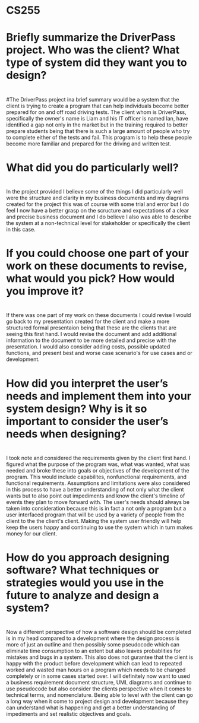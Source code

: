 # CS255
# Briefly summarize the DriverPass project. Who was the client? What type of system did they want you to design?
#
#The DriverPass project ina brief summary would be a system that the client is trying to create a program that can help individuals become better prepared for on and off road driving tests. The client whom is DriverPass, specifically the owner's name is Liam and his IT officer is named Ian, have identified a gap not only in the market but in the training required to better prepare students being that there is such a large amount of people who try to complete either of the tests and fail. This program is to help these people become more familiar and prepared for the driving and written test.
#
# What did you do particularly well?
#
In the project provided I believe some of the things I did particularly well were the structure and clarity in my business documents and my diagrams created for the project this was of course with some trial and error but I do feel I now have a better grasp on the scructure and expectations of a clear and precise business document and I do believe I also was able to describe the system at a non-technical level for stakeholder or specifically the client in this case.
#
# If you could choose one part of your work on these documents to revise, what would you pick? How would you improve it?
#
If there was one part of my work on these documents I could revise I would go back to my presentation created for the client and make a more structured formal presentaion being that these are the clients that are seeing this first hand. I would revise the document and add additional information to the document to be more detailed and precise with the presentation. I would also consider adding costs, possible updated functions, and present best and worse case scenario's for use cases and or development.
#
# How did you interpret the user’s needs and implement them into your system design? Why is it so important to consider the user’s needs when designing?
#
I took note and considered the requirements given by the client first hand. I figured what the purpose of the program was, what was wanted, what was needed and broke these into goals or objectives of the development of the program. This would include capabilites, nonfunctional requirements, and functional requirements. Assumptions and limitations were also considered in this process to have a better understanding of not only what the client wants but to also point out impediments and know the client's timeline of events they plan to move forward with. The user's needs should always be taken into consideration because this is in fact a not only a program but a user interfaced program that will be used by a variety of people from the client to the the client's client. Making the system user friendly will help keep the users happy and continuing to use the system which in turn makes money for our client.
#
# How do you approach designing software? What techniques or strategies would you use in the future to analyze and design a system?
#
Now a different perspective of how a software design should be completed is in my head compared to a development where the design process is more of just an outline and then possibly some pseudocode which can eliminate time consumption to an extent but also leaves probablities for mistakes and bugs in a system. This also does not gurantee that the client is happy with the product before development which can lead to repeated worked and wasted man hours on a program which needs to be changed completely or in some cases started over. I will definitely now want to used a business requirement document structure, UML diagrams and continue to use pseudocode but also consider the clients perspective when it comes to technical terms, and nomenclature. Being able to level with the client can go a long way when it come to project design and development because they can understand what is happening and get a better understanding of impediments and set realistic objectives and goals.
#
